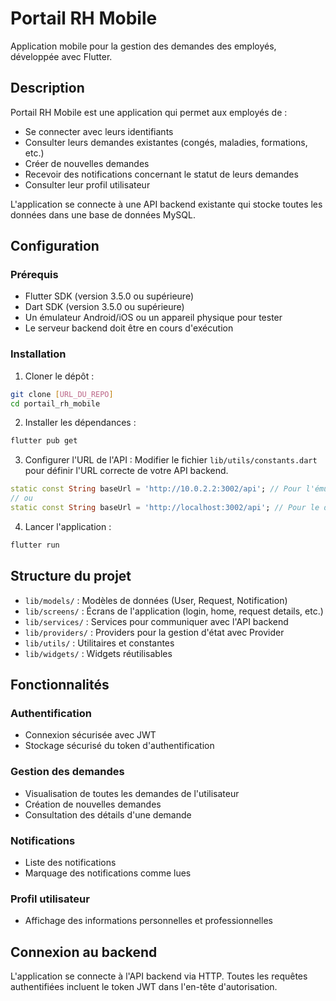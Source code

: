 # Portail RH Mobile

Application mobile pour la gestion des demandes des employés, développée avec Flutter.

## Description

Portail RH Mobile est une application qui permet aux employés de :
- Se connecter avec leurs identifiants
- Consulter leurs demandes existantes (congés, maladies, formations, etc.)
- Créer de nouvelles demandes
- Recevoir des notifications concernant le statut de leurs demandes
- Consulter leur profil utilisateur

L'application se connecte à une API backend existante qui stocke toutes les données dans une base de données MySQL.

## Configuration

### Prérequis
- Flutter SDK (version 3.5.0 ou supérieure)
- Dart SDK (version 3.5.0 ou supérieure)
- Un émulateur Android/iOS ou un appareil physique pour tester
- Le serveur backend doit être en cours d'exécution

### Installation

1. Cloner le dépôt :
```bash
git clone [URL_DU_REPO]
cd portail_rh_mobile
```

2. Installer les dépendances :
```bash
flutter pub get
```

3. Configurer l'URL de l'API :
Modifier le fichier `lib/utils/constants.dart` pour définir l'URL correcte de votre API backend.

```dart
static const String baseUrl = 'http://10.0.2.2:3002/api'; // Pour l'émulateur Android
// ou
static const String baseUrl = 'http://localhost:3002/api'; // Pour le développement local
```

4. Lancer l'application :
```bash
flutter run
```

## Structure du projet

- `lib/models/` : Modèles de données (User, Request, Notification)
- `lib/screens/` : Écrans de l'application (login, home, request details, etc.)
- `lib/services/` : Services pour communiquer avec l'API backend
- `lib/providers/` : Providers pour la gestion d'état avec Provider
- `lib/utils/` : Utilitaires et constantes
- `lib/widgets/` : Widgets réutilisables

## Fonctionnalités

### Authentification
- Connexion sécurisée avec JWT
- Stockage sécurisé du token d'authentification

### Gestion des demandes
- Visualisation de toutes les demandes de l'utilisateur
- Création de nouvelles demandes
- Consultation des détails d'une demande

### Notifications
- Liste des notifications
- Marquage des notifications comme lues

### Profil utilisateur
- Affichage des informations personnelles et professionnelles

## Connexion au backend

L'application se connecte à l'API backend via HTTP. Toutes les requêtes authentifiées incluent le token JWT dans l'en-tête d'autorisation.
